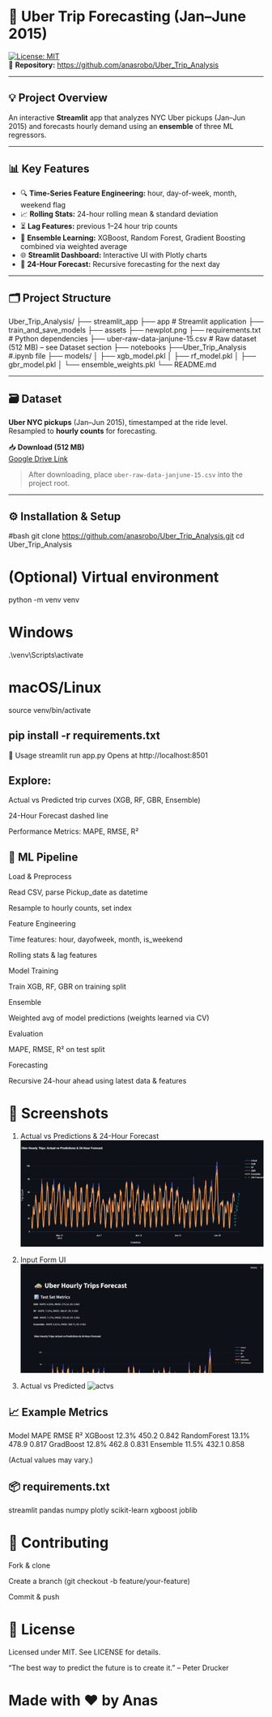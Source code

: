 # 🚕 Uber Trip Forecasting (Jan–June 2015)

[![License: MIT](https://img.shields.io/badge/License-MIT-blue.svg)](LICENSE)  
🔗 **Repository:** https://github.com/anasrobo/Uber_Trip_Analysis

---

## 💡 Project Overview
An interactive **Streamlit** app that analyzes NYC Uber pickups (Jan–Jun 2015) and forecasts hourly demand using an **ensemble** of three ML regressors.  

---

## 📊 Key Features
- 🔍 **Time-Series Feature Engineering:** hour, day-of-week, month, weekend flag  
- 📈 **Rolling Stats:** 24-hour rolling mean & standard deviation  
- ⏳ **Lag Features:** previous 1–24 hour trip counts  
- 🤖 **Ensemble Learning:** XGBoost, Random Forest, Gradient Boosting combined via weighted average  
- 🌐 **Streamlit Dashboard:** Interactive UI with Plotly charts  
- 🔮 **24-Hour Forecast:** Recursive forecasting for the next day  

---

## 🗂️ Project Structure

Uber_Trip_Analysis/
├── streamlit_app
   ├── app # Streamlit application
   ├── train_and_save_models 
├── assets
    ├── newplot.png 
├── requirements.txt # Python dependencies
├── uber-raw-data-janjune-15.csv # Raw dataset (512 MB) – see Dataset section
├── notebooks
   ├──Uber_Trip_Analysis #.ipynb file
├── models/
│ ├── xgb_model.pkl
│ ├── rf_model.pkl
│ ├── gbr_model.pkl
│ └── ensemble_weights.pkl
└── README.md


---

## 🗃️ Dataset

**Uber NYC pickups** (Jan–Jun 2015), timestamped at the ride level. Resampled to **hourly counts** for forecasting.

📥 **Download (512 MB)**  
[Google Drive Link](https://drive.google.com/file/d/1rFylpFEkT9rWmWJpvsIgCpMiD3lrDxFF/view?usp=sharing)

> After downloading, place `uber-raw-data-janjune-15.csv` into the project root.

---

## ⚙️ Installation & Setup

#bash
git clone https://github.com/anasrobo/Uber_Trip_Analysis.git
cd Uber_Trip_Analysis

# (Optional) Virtual environment
python -m venv venv
# Windows
.\venv\Scripts\activate
# macOS/Linux
source venv/bin/activate


## pip install -r requirements.txt
🚀 Usage
streamlit run app.py
Opens at http://localhost:8501

## Explore:

Actual vs Predicted trip curves (XGB, RF, GBR, Ensemble)

24-Hour Forecast dashed line

Performance Metrics: MAPE, RMSE, R²

## 🤖 ML Pipeline
Load & Preprocess

Read CSV, parse Pickup_date as datetime

Resample to hourly counts, set index

Feature Engineering

Time features: hour, dayofweek, month, is_weekend

Rolling stats & lag features

Model Training

Train XGB, RF, GBR on training split

Ensemble

Weighted avg of model predictions (weights learned via CV)

Evaluation

MAPE, RMSE, R² on test split

Forecasting

Recursive 24-hour ahead using latest data & features

# 📸 Screenshots
1. Actual vs Predictions & 24-Hour Forecast
![Actvspred](assets/newplot.png)

2. Input Form UI
![Form](assets/ui.png)

3. Actual vs Predicted
![actvs](assets/actual_vs_new.png)

## 📈 Example Metrics
Model	MAPE	RMSE	R²
XGBoost	12.3%	450.2	0.842
RandomForest	13.1%	478.9	0.817
GradBoost	12.8%	462.8	0.831
Ensemble	11.5%	432.1	0.858

(Actual values may vary.)

## 📦 requirements.txt
streamlit
pandas
numpy
plotly
scikit-learn
xgboost
joblib

# 🤝 Contributing
Fork & clone

Create a branch (git checkout -b feature/your-feature)

Commit & push

# 📄 License
Licensed under MIT. See LICENSE for details.

“The best way to predict the future is to create it.” – Peter Drucker

# Made with ❤️ by Anas
